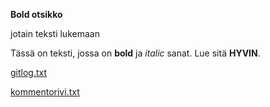 
**Bold otsikko**

jotain teksti lukemaan

Tässä on teksti, jossa on **bold** ja *italic* sanat. Lue sitä **HYVIN**.

[gitlog.txt]( otm-harjoitustyo/laskarit/viikko1/gitlog.txt )

[kommentorivi.txt]( otm-harjoitustyo/laskarit/viikko1/kommentorivi.txt )
